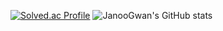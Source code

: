 [![Solved.ac Profile](http://mazassumnida.wtf/api/v2/generate_badge?boj=janoogwan39)](https://solved.ac/janoogwan39/) ![JanooGwan's GitHub stats](https://github-readme-stats.vercel.app/api?username=JanooGwan&show_icons=true&theme=tokyonight)
